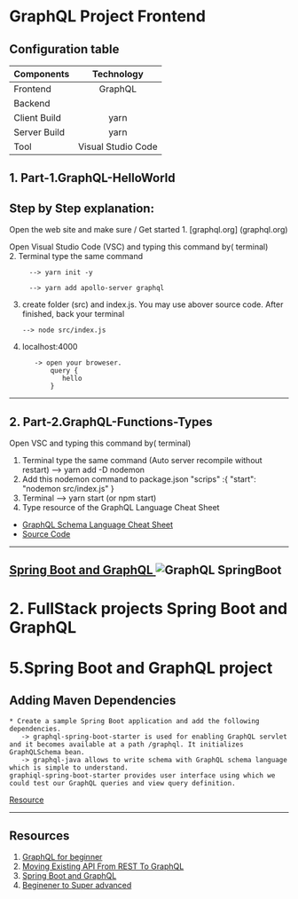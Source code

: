 # GraphQL Project Frontend 


    
   
## Configuration table
  
   | Components  | Technology  | 
   | :---        |    :----:   |   
   | Frontend  | GraphQL  | 
   | Backend   |   |
   | Client Build |yarn|
   | Server Build| yarn |
   | Tool | Visual Studio Code |
 
 
## 1. Part-1.GraphQL-HelloWorld
 
 Step by Step explanation: 
 --------------------------------------------------------
  Open the web site and make sure / Get started
    1. [graphql.org] (graphql.org)

  Open Visual Studio Code (VSC) and typing this command by( terminal)  
    2. Terminal type the same command
    
         --> yarn init -y

         --> yarn add apollo-server graphql
  
  3. create folder (src) and index.js. You may use abover source code. After finished, back your terminal
         
         --> node src/index.js

  4. localhost:4000

            -> open your broweser.
                query {
                   hello
                }
   
   
-------------------------------------------------------------------------------------   
   
## 2. Part-2.GraphQL-Functions-Types
 
 Open VSC and typing this command by( terminal)  
 
  1. Terminal type the same command (Auto server recompile without restart)
              --> yarn add -D nodemon
  2. Add this nodemon command to package.json
            "scrips" :{
              "start": "nodemon src/index.js" 
             }
  3. Terminal 
             --> yarn start (or npm start)
  4. Type resource of the GraphQL Language Cheat Sheet
        
   * [GraphQL Schema Language Cheat Sheet](https://wehavefaces.net/graphql-shorthand-notation-cheatsheet-17cd715861b6)
   * [Source Code](https://github.com/sogko/graphql-schema-language-cheat-sheet)

--------------------------------------


[Spring Boot and GraphQL ](https://www.viralpatel.net/graphql-spring-boot-tutorial/)
![GraphQL SpringBoot](https://user-images.githubusercontent.com/11626327/87937048-e60e6c00-cace-11ea-8760-a7fb7ebb2502.PNG)
--------------------------------------------------------------------------------------
   
   
# 2. FullStack projects Spring Boot and GraphQL 



# 5.Spring Boot and GraphQL project 

   ## Adding Maven Dependencies 
    * Create a sample Spring Boot application and add the following dependencies.
       -> graphql-spring-boot-starter is used for enabling GraphQL servlet and it becomes available at a path /graphql. It initializes GraphQLSchema bean.
       -> graphql-java allows to write schema with GraphQL schema language which is simple to understand.
    graphiql-spring-boot-starter provides user interface using which we could test our GraphQL queries and view query definition.
    
 [Resource](https://itnext.io/beginners-guide-to-graphql-with-spring-boot-69d229e87b19) 
    
-------------------------
## Resources 
1. [GraphQL for beginner](https://www.youtube.com/watch?v=Y78PadVft7I&list=PLN3n1USn4xln0j_NN9k4j5hS1thsGibKi&index=2)
2. [Moving Existing API From REST To GraphQL](https://www.youtube.com/watch?v=broQmxQAMjM)
3. [Spring Boot and GraphQL](https://www.viralpatel.net/graphql-spring-boot-tutorial/)
4. [Beginener to Super advanced](https://itnext.io/beginners-guide-to-graphql-with-spring-boot-69d229e87b19)



